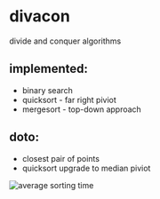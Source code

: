 # divacon
divide and conquer algorithms

## implemented:
* binary search
* quicksort - far right piviot
* mergesort - top-down approach

## doto:
* closest pair of points
* quicksort upgrade to median piviot

![average sorting time](https://i.ibb.co/fDZLjsf/average-sorting-time.png)

